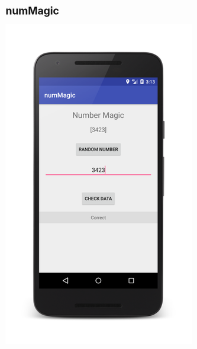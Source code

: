 # numMagic
![Alt text](https://github.com/nilezia/numMagic/blob/master/Screenshot_1493262808_framed.png "Optional title")

